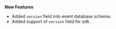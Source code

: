 **New Features**

* Added `version` field into event database schema.
* Added support of `version` field for sdk.
